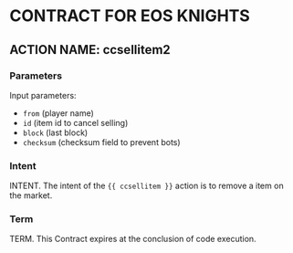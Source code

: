 # CONTRACT FOR EOS KNIGHTS

## ACTION NAME: ccsellitem2

### Parameters
Input parameters:

* `from` (player name)
* `id` (item id to cancel selling)
* `block` (last block)
* `checksum` (checksum field to prevent bots)

### Intent
INTENT. The intent of the `{{ ccsellitem }}` action is to remove a item on the market. 

### Term
TERM. This Contract expires at the conclusion of code execution.